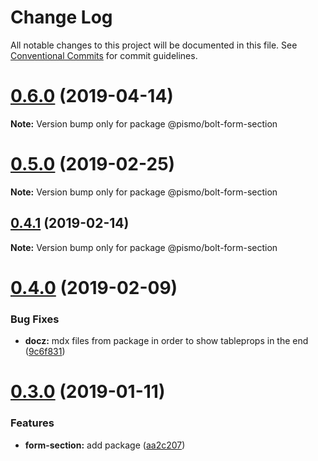 # Change Log

All notable changes to this project will be documented in this file.
See [Conventional Commits](https://conventionalcommits.org) for commit guidelines.

# [0.6.0](https://github.com/pismo/bolt/compare/v0.5.0...v0.6.0) (2019-04-14)

**Note:** Version bump only for package @pismo/bolt-form-section





# [0.5.0](https://github.com/pismo/bolt/compare/v0.4.1...v0.5.0) (2019-02-25)

**Note:** Version bump only for package @pismo/bolt-form-section





## [0.4.1](https://github.com/pismo/bolt/compare/v0.4.0...v0.4.1) (2019-02-14)

**Note:** Version bump only for package @pismo/bolt-form-section





# [0.4.0](https://github.com/pismo/bolt/compare/v0.3.0...v0.4.0) (2019-02-09)


### Bug Fixes

* **docz:** mdx files from package in order to show tableprops in the end ([9c6f831](https://github.com/pismo/bolt/commit/9c6f831))





# [0.3.0](https://github.com/pismo/bolt/compare/v0.2.0...v0.3.0) (2019-01-11)


### Features

* **form-section:** add package ([aa2c207](https://github.com/pismo/bolt/commit/aa2c207))
